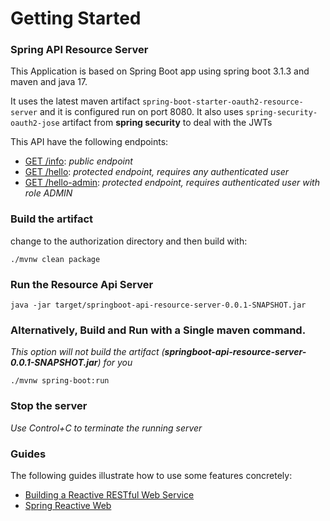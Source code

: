 # Getting Started

### Spring API Resource Server

This Application is based on Spring Boot app using spring boot 3.1.3 and maven and java 17.

It uses the latest maven artifact `spring-boot-starter-oauth2-resource-server` and it is configured run on port 8080.
It also uses `spring-security-oauth2-jose` artifact from **spring security** to deal with the JWTs

This API have the following endpoints:
- [GET /info](): *public endpoint*
- [GET /hello](): *protected endpoint, requires any authenticated user*
- [GET /hello-admin](): *protected endpoint, requires authenticated user with role ADMIN*

### Build the artifact

change to the authorization directory and then build with:

`./mvnw clean package`

### Run the Resource Api Server

`java -jar target/springboot-api-resource-server-0.0.1-SNAPSHOT.jar`

### Alternatively, Build and Run with a Single maven command.
*This option will not build the artifact (**springboot-api-resource-server-0.0.1-SNAPSHOT.jar**) for you*

`./mvnw spring-boot:run`

### Stop the server

*Use Control+C to terminate the running server*

### Guides

The following guides illustrate how to use some features concretely:

* [Building a Reactive RESTful Web Service](https://spring.io/guides/gs/reactive-rest-service/)
* [Spring Reactive Web](https://docs.spring.io/spring-boot/docs/3.1.3/reference/htmlsingle/index.html#web.reactive)

